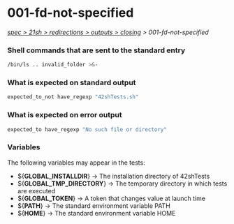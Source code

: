 # 001-fd-not-specified

*[spec > 21sh > redirections > outputs > closing](..) > 001-fd-not-specified*

### Shell commands that are sent to the standard entry

```bash
/bin/ls .. invalid_folder >&-

```

### What is expected on standard output

```bash
expected_to_not have_regexp "42shTests.sh"

```

### What is expected on error output

```bash
expected_to have_regexp "No such file or directory"

```

### Variables

The following variables may appear in the tests:

* ${**GLOBAL_INSTALLDIR**} -> The installation directory of 42shTests
* ${**GLOBAL_TMP_DIRECTORY**} -> The temporary directory in which tests are executed
* ${**GLOBAL_TOKEN**} -> A token that changes value at launch time
* ${**PATH**} -> The standard environment variable PATH
* ${**HOME**} -> The standard environment variable HOME
